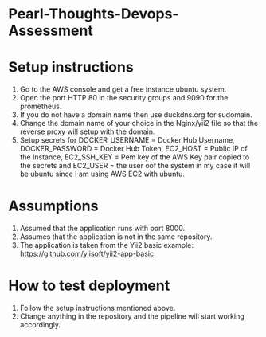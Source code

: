 # Pearl-Thoughts-Devops-Assessment

# Setup instructions
1. Go to the AWS console and get a free instance ubuntu system.
2. Open the port HTTP 80 in the security groups and 9090 for the prometheus.
3. If you do not have a domain name then use duckdns.org for sudomain.
4. Change the domain name of your choice in the Nginx/yii2 file so that the reverse proxy will setup with the domain.
5. Setup secrets for
   DOCKER_USERNAME = Docker Hub Username,
   DOCKER_PASSWORD = Docker Hub Token,
   EC2_HOST = Public IP of the Instance,
   EC2_SSH_KEY = Pem key of the AWS Key pair copied to the secrets
   and EC2_USER = the user oof the system in my case it will be ubuntu since I am using AWS EC2 with ubuntu.
    
# Assumptions
1. Assumed that the application runs with port 8000.
2. Assumes that the application is not in the same repository.
3. The application is taken from the Yii2 basic example: https://github.com/yiisoft/yii2-app-basic

# How to test deployment
1. Follow the setup instructions mentioned above.
2. Change anything in the repository and the pipeline will start working accordingly.
